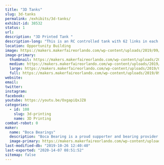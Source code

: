```yaml
---
title: "3D Tanks"
slug: 3d-tanks
permalink: /exhibits/3d-tanks/
exhibit-id: 38532
status: 1
url: 
description: "3D Printed Tank "
description-long: "This is an RC controlled tank with 62 links in each track.  Each side has 3 very complex suspension assemblies. Weighting at 12 lbs this is one of the largest 3-D printed projects printed at Boca Bearings."
location: Opportunity Building
image: https://makers.makerfaireorlando.com/wp-content/uploads/2019/09/20190604_142156-576x1024.jpg
image-primary:
  thumbnail: https://makers.makerfaireorlando.com/wp-content/uploads/2019/09/20190604_142156-150x150.jpg
  medium: https://makers.makerfaireorlando.com/wp-content/uploads/2019/09/20190604_142156-169x300.jpg
  large: https://makers.makerfaireorlando.com/wp-content/uploads/2019/09/20190604_142156-576x1024.jpg
  full: https://makers.makerfaireorlando.com/wp-content/uploads/2019/09/20190604_142156.jpg
website: 
email: 
twitter: 
instagram: 
facebook: 
youtube: https://youtu.be/OxgapiQxJZ8
categories:
  - id: 108
    slug: 3d-printing
    name: 3D Printing
combat-robot: 0
maker:
  name: "Boca Bearings"
  description: "Boca Bearing is a proud supporter and bearing provider for makers all over the world. Based in South Florida, Boca Bearings provides all types of bearings for robotics, remote-controlled aircraft, 3D printers, industrial equipment- you name it! If it rotates, it probably has our bearing inside of it! "
  image-primary: https://makers.makerfaireorlando.com/wp-content/uploads/2015/08/BocaBearings-Logo-Tagline-1024x427.jpg
last-modified-db: "2019-10-26 12:40:40"
last-exported: "2020-14-07 08:51:52"
sitemap: false
---
```

